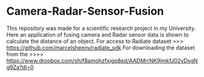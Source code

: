 # Camera-Radar-Sensor-Fusion
This repository was made for a scientific research project in my University. Here an application of fusing camera and Radar sensor data is shown to calculate the distance of an object.
For access to Radiate dataset >>> https://github.com/marcelsheeny/radiate_sdk
For downloading the dataset from the >>>> https://www.dropbox.com/sh/f8amohzfxigq8ed/AADMrrNK9jmkfJ02yDsgNg9Za?dl=0
